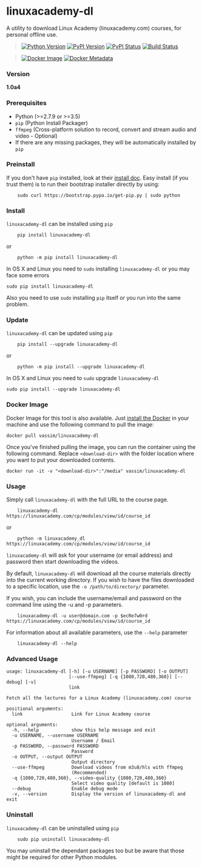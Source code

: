 # linuxacademy-dl

A utility to download Linux Academy (linuxacademy.com) courses, for personal offline use.

> [![Python Version](https://img.shields.io/pypi/pyversions/linuxacademy-dl.svg)](https://pypi.python.org/pypi/linuxacademy-dl)
[![PyPI Version](https://img.shields.io/pypi/v/linuxacademy-dl.svg)](https://pypi.python.org/pypi/linuxacademy-dl)
[![PyPI Status](https://img.shields.io/pypi/status/linuxacademy-dl.svg)](https://pypi.python.org/pypi/linuxacademy-dl)
[![Build Status](https://travis-ci.org/vassim/linuxacademy-dl.svg?branch=master)](https://travis-ci.org/vassim/linuxacademy-dl)

> [![Docker Image](https://img.shields.io/docker/automated/vassim/linuxacademy-dl.svg)](https://hub.docker.com/r/vassim/linuxacademy-dl/)
[![Docker Metadata](https://images.microbadger.com/badges/image/vassim/linuxacademy-dl.svg)](https://microbadger.com/images/vassim/linuxacademy-dl)


### Version
**1.0a4**


### Prerequisites

* Python (>=2.7.9 or >=3.5)
* `pip` (Python Install Packager)
* `ffmpeg` (Cross-platform solution to record, convert and stream audio and video - Optional)
* If there are any missing packages, they will be automatically installed by `pip`


### Preinstall

If you don't have `pip` installed, look at their [install doc](http://pip.readthedocs.org/en/latest/installing.html).
Easy install (if you trust them) is to run their bootstrap installer directly by using:

```
    sudo curl https://bootstrap.pypa.io/get-pip.py | sudo python
```


### Install

`linuxacademy-dl` can be installed using `pip`

```
    pip install linuxacademy-dl
```

or

```
    python -m pip install linuxacademy-dl
```

 In OS X and Linux you need to `sudo` installing `linuxacademy-dl` or you may face some errors

```
sudo pip install linuxacademy-dl
```

Also you need to use `sudo` installing `pip` itself or you run into the same problem.


### Update

`linuxacademy-dl` can be updated using `pip`

```
    pip install --upgrade linuxacademy-dl
```

or

```
    python -m pip install --upgrade linuxacademy-dl
```

 In OS X and Linux you need to `sudo` upgrade `linuxacademy-dl`

 ```
 sudo pip install --upgrade linuxacademy-dl
 ```


### Docker Image
Docker Image for this tool is also available. Just [install the Docker](https://docs.docker.com/engine/installation/) in your machine and use the following command to pull the image:

```
docker pull vassim/linuxacademy-dl
```

Once you've finished pulling the image, you can run the container using the following command. Replace `<download-dir>` with the folder location where you want to put your downloaded contents.

```
docker run -it -v "<download-dir>":"/media" vassim/linuxacademy-dl
```


### Usage

Simply call `linuxacademy-dl` with the full URL to the course page.

```
    linuxacademy-dl https://linuxacademy.com/cp/modules/view/id/course_id
```

or

```
    python -m linuxacademy_dl https://linuxacademy.com/cp/modules/view/id/course_id
```

`linuxacademy-dl` will ask for your username (or email address) and password then start downloading the videos.

By default, `linuxacademy-dl` will download all the course materials directly into the current working directory.  If you wish to have the files downloaded to a specific location, use the `-o /path/to/directory/` parameter.

If you wish, you can include the username/email and password on the command line using the -u and -p parameters.

```
    linuxacademy-dl -u user@domain.com -p $ecRe7w0rd https://linuxacademy.com/cp/modules/view/id/course_id
```

For information about all available parameters, use the `--help` parameter

```
    linuxacademy-dl --help
```


### Advanced Usage

```
usage: linuxacademy-dl [-h] [-u USERNAME] [-p PASSWORD] [-o OUTPUT]
                       [--use-ffmpeg] [-q {1080,720,480,360}] [--debug] [-v]
                       link

Fetch all the lectures for a Linux Academy (linuxacademy.com) course

positional arguments:
  link                  Link for Linux Academy course

optional arguments:
  -h, --help            show this help message and exit
  -u USERNAME, --username USERNAME
                        Username / Email
  -p PASSWORD, --password PASSWORD
                        Password
  -o OUTPUT, --output OUTPUT
                        Output directory
  --use-ffmpeg          Download videos from m3u8/hls with ffmpeg
                        (Recommended)
  -q {1080,720,480,360}, --video-quality {1080,720,480,360}
                        Select video quality [default is 1080]
  --debug               Enable debug mode
  -v, --version         Display the version of linuxacademy-dl and exit
```


### Uninstall

`linuxacademy-dl` can be uninstalled using `pip`

```
    sudo pip uninstall linuxacademy-dl
```

You may uninstall the dependant packages too but be aware that those might be required for other Python modules.
